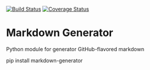 [![Build Status](https://travis-ci.org/cmccandless/markdown-generator.svg?branch=master)](https://travis-ci.org/cmccandless/markdown-generator)
[![Coverage Status](https://coveralls.io/repos/github/cmccandless/markdown-generator/badge.svg?branch=master)](https://coveralls.io/github/cmccandless/markdown-generator?branch=master&service=github)

Markdown Generator
========================

Python module for generator GitHub-flavored markdown

pip install markdown-generator
